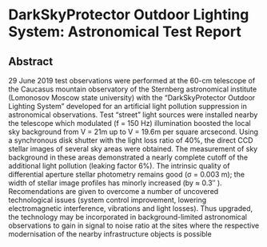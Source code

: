# DarkSkyProtector Outdoor Lighting System: Astronomical Test Report

## Abstract

29 June 2019 test observations were performed at the 60-cm telescope of the Caucasus mountain observatory of the Sternberg astronomical institute (Lomonosov Moscow state university) with the “DarkSkyProtector Outdoor Lighting System” developed for an artificial light pollution suppression in astronomical observations. Test “street” light sources were installed nearby the telescope which modulated (f = 150 Hz) illumination boosted the local sky background from V = 21m up to V = 19.6m per square arcsecond. Using a synchronous disk shutter with the light loss ratio of 40%, the direct CCD stellar images of several sky areas were obtained. The measurement of sky background in these areas demonstrated a nearly complete cutoff of the additional light pollution (leaking factor 6%). The intrinsic quality of differential aperture stellar photometry remains good (σ = 0.003 m); the width of stellar image profiles has minorly increased (by ≈ 0.3′′ ). Recomendations are given to
overcome a number of uncovered technological issues (system control improvement, lowering electromagnetic interference, vibrations and light losses). Thus upgraded, the technology may be incorporated in background-limited astronomical observations to gain in signal to noise ratio at the sites where the respective modernisation of the nearby infrastructure objects is possible
